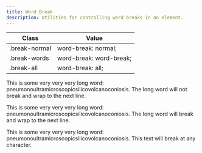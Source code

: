 ```yaml
---
title: Word Break
description: Utilities for controlling word breaks in an element.
---
```

<div class="max-h-288 overflow-y-auto mb-lg preflight-revert">
  <table class="vv-table vv-table--inline-spacing">
    <thead class="sticky z-sticky top-0 bg-surface-1">
      <tr>
        <th>
          Class
        </th>
        <th>
          Value
        </th>
      </tr>
    </thead>
    <tbody class="align-baseline">
      <tr>
        <td translate="no" class="font-mono text-accent whitespace-nowrap">
          .break-normal
        </td>
        <td translate="no" class="font-mono text-info whitespace-nowrap">
          word-break: normal;
        </td>
      </tr>
      <tr>
        <td translate="no" class="font-mono text-accent whitespace-nowrap">
          .break-words
        </td>
        <td translate="no" class="font-mono text-info whitespace-nowrap">
          word-break: word-break;
        </td>
      </tr>
      <tr>
        <td translate="no" class="font-mono text-accent whitespace-nowrap">
          .break-all
        </td>
        <td translate="no" class="font-mono text-info whitespace-nowrap">
          word-break: all;
        </td>
      </tr>
    </tbody>
  </table>
</div>
<card-example>
	<div class="rounded-md bg-surface-1 px-sm">
		<p class="break-normal border-b border-surface-3 p-sm">
			This is some
			very very very long word:
			pneumonoultramicroscopicsilicovolcanoconiosis. The long word will
			not break and wrap to the next line.</p>
		<p class="break-words border-b border-surface-3 p-sm">
			This is some
			very very very long word:
			pneumonoultramicroscopicsilicovolcanoconiosis. The long word will
			break and wrap to the next line.</p>
		<p class="break-all p-sm">
			This is some very very very long word:
			pneumonoultramicroscopicsilicovolcanoconiosis. This text will break
			at any character.</p>
	</div>
</card-example>